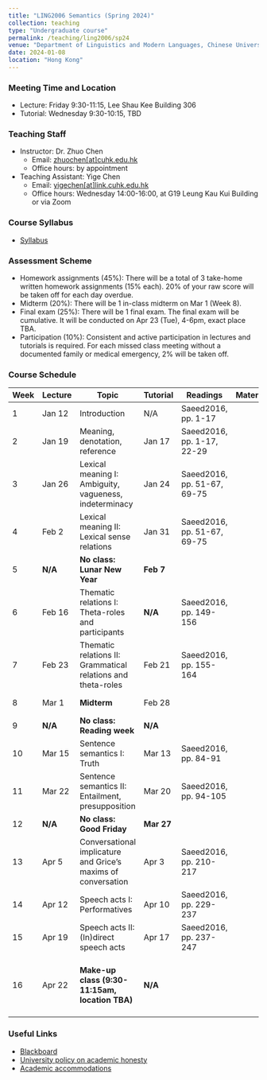 ```yaml
---
title: "LING2006 Semantics (Spring 2024)"
collection: teaching
type: "Undergraduate course"
permalink: /teaching/ling2006/sp24
venue: "Department of Linguistics and Modern Languages, Chinese University of Hong Kong"
date: 2024-01-08
location: "Hong Kong"
---
```


### Meeting Time and Location
* Lecture: Friday 9:30-11:15, Lee Shau Kee Building 306
* Tutorial: Wednesday 9:30-10:15, TBD

### Teaching Staff 
* Instructor: Dr. Zhuo Chen
  * Email: [zhuochen\[at\]cuhk.edu.hk](mailto:zhuochen@cuhk.edu.hk) 
  * Office hours: by appointment 
* Teaching Assistant: Yige Chen
  * Email: [yigechen\[at\]link.cuhk.edu.hk](mailto:yigechen@link.cuhk.edu.hk) 
  * Office hours: Wednesday 14:00-16:00, at G19 Leung Kau Kui Building or via Zoom

### Course Syllabus 
* [Syllabus](https://github.com/lukeyigechen/lukeyigechen.github.io/blob/master/files/sp24/Ling2006_Semantics_outline_2nd%20term%20of%2023-24.pdf)

### Assessment Scheme
* Homework assignments (45%): There will be a total of 3 take-home written homework assignments (15% each). 20% of your raw score will be taken off for each day overdue.
* Midterm (20%): There will be 1 in-class midterm on Mar 1 (Week 8).
* Final exam (25%): There will be 1 final exam. The final exam will be cumulative. It will be conducted on Apr 23 (Tue), 4-6pm, exact place TBA.
* Participation (10%): Consistent and active participation in lectures and tutorials is required. For each missed class meeting without a documented family or medical emergency, 2% will be taken off.

### Course Schedule

| **Week** | **Lecture** | **Topic** | **Tutorial** | **Readings** | **Materials** | **Events** |
|----------|----------|-----------|--------------|--------------|---------------|------------|
| 1 | Jan 12 | Introduction | N/A | Saeed2016, pp. 1-17 |  |  |
| 2 | Jan 19 | Meaning, denotation, reference | Jan 17 | Saeed2016, pp. 1-17, 22-29 |  |  |
| 3 | Jan 26 | Lexical meaning I: Ambiguity, vagueness, indeterminacy | Jan 24 | Saeed2016, pp. 51-67, 69-75 |  |  |
| 4 | Feb 2 | Lexical meaning II: Lexical sense relations | Jan 31 | Saeed2016, pp. 51-67, 69-75 |  |  |
| 5 | **N/A** | **No class: Lunar New Year** | **Feb 7** |  |  |  |
| 6 | Feb 16 | Thematic relations I: Theta-roles and participants | **N/A** | Saeed2016, pp. 149-156 |  |  |
| 7 | Feb 23 | Thematic relations II: Grammatical relations and theta-roles | Feb 21 | Saeed2016, pp. 155-164 |  |  |
| 8 | Mar 1 | **Midterm** | Feb 28 |  |  | **Midterm: In class** |
| 9 | **N/A** | **No class: Reading week** | **N/A** |  |  |  |
| 10 | Mar 15 | Sentence semantics I: Truth | Mar 13 | Saeed2016, pp. 84-91 |  |  |
| 11 | Mar 22 | Sentence semantics II: Entailment, presupposition | Mar 20 | Saeed2016, pp. 94-105 |  |  |
| 12 | **N/A** | **No class: Good Friday** | **Mar 27** |  |  |  |
| 13 | Apr 5 | Conversational implicature and Grice’s maxims of conversation | Apr 3 | Saeed2016, pp. 210-217 |  |  |
| 14 | Apr 12 | Speech acts I: Performatives | Apr 10 | Saeed2016, pp. 229-237 |  |  |
| 15 | Apr 19 | Speech acts II: (In)direct speech acts | Apr 17 | Saeed2016, pp. 237-247 |  |  |
| 16 | Apr 22 | **Make-up class (9:30-11:15am, location TBA)** | **N/A** |  |  | **Final exam: Apr 23 4-6pm, location TBA** |

### Useful Links
* [Blackboard](https://blackboard.cuhk.edu.hk/ultra/courses/_187695_1/cl/outline)
* [University policy on academic honesty](https://www.cuhk.edu.hk/policy/academichonesty/)
* [Academic accommodations](https://www2.osa.cuhk.edu.hk/sens/en-GB/)
